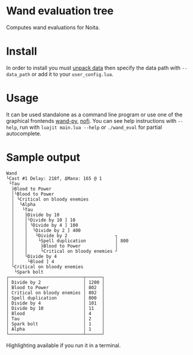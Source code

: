 # Wand evaluation tree
Computes wand evaluations for Noita.
# Install
In order to install you must [unpack data](https://noita.wiki.gg/wiki/Modding#Extracting_data_files) then specify the data path with `--data_path` or add it to your `user_config.lua`.
# Usage
It can be used standalone as a command line program or use one of the graphical frontends [wand-py](https://github.com/NathanSnail/wand-py.git), [nofi](https://github.com/scrying-circle/nofi.git).
You can see help instructions with `--help`, run with `luajit main.lua --help` or `./wand_eval` for partial autocomplete.
# Sample output
```
Wand
└Cast #1 Delay: 218f, ΔMana: 165 @ 1
 └Tau
  ├Blood to Power
  │└Blood to Power
  │ └Critical on bloody enemies
  │  └Alpha
  │   └Tau
  │    ├Divide by 10
  │    │└Divide by 10 ] 10
  │    │ └Divide by 4 ] 100
  │    │  └Divide by 2 ] 400
  │    │   └Divide by 2                  ┐
  │    │    └Spell duplication           │ 800
  │    │     ├Blood to Power             │
  │    │     └Critical on bloody enemies ┘
  │    └Divide by 4
  │     └Blood ] 4
  └Critical on bloody enemies
   └Spark bolt
┌────────────────────────────┬──────┐
│ Divide by 2                │ 1200 │
│ Blood to Power             │ 802  │
│ Critical on bloody enemies │ 802  │
│ Spell duplication          │ 800  │
│ Divide by 4                │ 101  │
│ Divide by 10               │ 11   │
│ Blood                      │ 4    │
│ Tau                        │ 2    │
│ Spark bolt                 │ 1    │
│ Alpha                      │ 1    │
└────────────────────────────┴──────┘
```
Highlighting available if you run it in a terminal.
